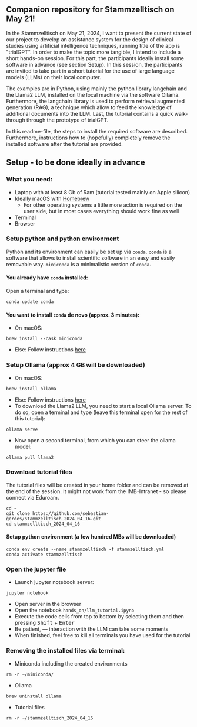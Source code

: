 ## Companion repository for Stammzelltisch on May 21!
In the Stammzelltisch on May 21, 2024, I want to present the current state of our project to develop an assistance system for the design of clinical studies using artificial intelligence techniques, running title of the app is "trialGPT". In order to make the topic more tangible, I intend to include a short hands-on session. For this part, the participants ideally install some software in advance (see section Setup). In this session, the participants are invited to take part in a short tutorial for the use of large language models (LLMs) on their local computer.

The examples are in Python, using mainly the python library langchain and the Llama2 LLM, installed on the local machine via the software Ollama. Furthermore, the langchain library is used to perform retrieval augmented generation (RAG), a technique which allow to feed the knowledge of additional documents into the LLM. Last, the tutorial contains a quick walk-through through the prototype of trialGPT.

In this readme-file, the steps to install the required software are described. Furthermore, instructions how to (hopefully) completely remove the installed software after the tutorial are provided.

## Setup - to be done ideally in advance
### What you need:
* Laptop with at least 8 Gb of Ram (tutorial tested mainly on Apple silicon)
* Ideally macOS with [Homebrew](https://brew.sh/)
    * For other operating systems a little more action is required on the user side, but in most cases everything should work fine as well
* Terminal
* Browser

### Setup python and python environment
Python and its environment can easily be set up via `conda`. `conda` is a software that allows to install scientific software in an easy and easily removable way. `miniconda` is a minimalistic version of `conda`.

#### You already have `conda` installed:
Open a terminal and type:
```
conda update conda
```

#### You want to install `conda` de novo (approx. 3 minutes):
* On macOS:
```
brew install --cask miniconda
```
* Else: Follow instructions [here](https://docs.anaconda.com/free/miniconda/miniconda-install/)


### Setup Ollama (approx 4 GB will be downloaded)
* On macOS: 
```
brew install ollama
```
* Else: Follow instructions [here](https://ollama.com/download/mac)
* To download the Llama2 LLM, you need to start a local Ollama server. To do so, open a terminal and type (leave this terminal open for the rest of this tutorial):
```
ollama serve
```
* Now open a second terminal, from which you can steer the ollama model:
```
ollama pull llama2
```

### Download tutorial files
The tutorial files will be created in your home folder and can be removed at the end of the session. It might not work from the IMB-Intranet - so please connect via Eduroam.
```
cd ~
git clone https://github.com/sebastian-gerdes/stammzelltisch_2024_04_16.git
cd stammzelltisch_2024_04_16
```

#### Setup python environment (a few hundred MBs will be downloaded)
```
conda env create --name stammzelltisch -f stammzelltisch.yml
conda activate stammzelltisch
```

### Open the jupyter file
* Launch jupyter notebook server:
```
jupyter notebook
```
* Open server in the browser
* Open the notebook `hands_on/llm_tutorial.ipynb`
* Execute the code cells from top to bottom by selecting them and then pressing <kbd>Shift</kbd> + <kbd>Enter</kbd>
* Be patient, — interaction with the LLM can take some moments
* When finished, feel free to kill all terminals you have used for the tutorial

### Removing the installed files via terminal:
* Miniconda including the created environments
```
rm -r ~/miniconda/
```
* Ollama
```
brew uninstall ollama
```
* Tutorial files
```
rm -r ~/stammzelltisch_2024_04_16
```

